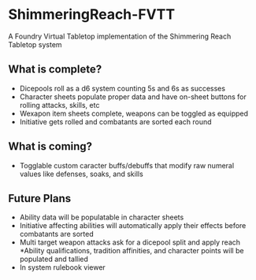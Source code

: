 # ShimmeringReach-FVTT
A Foundry Virtual Tabletop implementation of the Shimmering Reach Tabletop system

## What is complete?
* Dicepools roll as a d6 system counting 5s and 6s as successes
* Character sheets populate proper data and have on-sheet buttons for rolling attacks, skills, etc
* Wexapon item sheets complete, weapons can be toggled as equipped
* Initiative gets rolled and combatants are sorted each round

## What is coming?
* Togglable custom caracter buffs/debuffs that modify raw numeral values like defenses, soaks, and skills

## Future Plans
* Ability data will be populatable in character sheets
* Initiative affecting abilities will automatically apply their effects before combatants are sorted
* Multi target weapon attacks ask for a dicepool split and apply reach
*Ability qualifications, tradition affinities, and character points will be populated and tallied
* In system rulebook viewer
